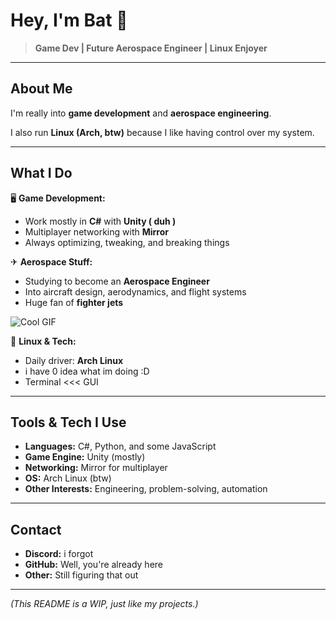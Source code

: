 # Hey, I'm Bat 🦇  

> **Game Dev | Future Aerospace Engineer | Linux Enjoyer**  

---

## About Me  
I'm really into **game development** and **aerospace engineering**.  

I also run **Linux (Arch, btw)** because I like having control over my system. 

---

## What I Do  
🖥 **Game Development:**  
- Work mostly in **C#** with **Unity ( duh )**  
- Multiplayer networking with **Mirror**  
- Always optimizing, tweaking, and breaking things  

✈ **Aerospace Stuff:**  
- Studying to become an **Aerospace Engineer**  
- Into aircraft design, aerodynamics, and flight systems
- Huge fan of **fighter jets**

 ![Cool GIF](https://tenor.com/bETvd.gif)

🐧 **Linux & Tech:**  
- Daily driver: **Arch Linux**  
- i have 0 idea what im doing :D
- Terminal <<< GUI  

---

## Tools & Tech I Use  
- **Languages:** C#, Python, and some JavaScript  
- **Game Engine:** Unity (mostly)  
- **Networking:** Mirror for multiplayer  
- **OS:** Arch Linux (btw)  
- **Other Interests:** Engineering, problem-solving, automation  

---

## Contact  
- **Discord:** i forgot  
- **GitHub:** Well, you're already here  
- **Other:** Still figuring that out  

---

_(This README is a WIP, just like my projects.)_  
